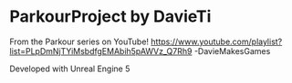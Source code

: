 # ParkourProject by DavieTi
From the Parkour series on YouTube!
https://www.youtube.com/playlist?list=PLpDmNjTYiMsbdfgEMAbih5pAWVz_Q7Rh9
-DavieMakesGames

Developed with Unreal Engine 5
